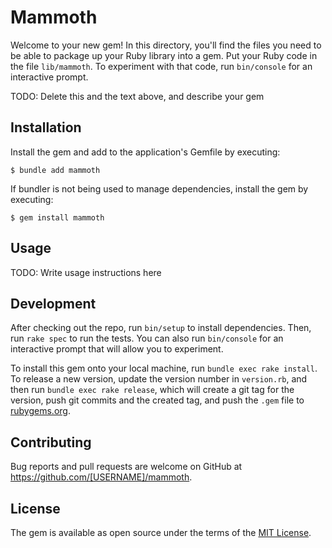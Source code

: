 # Mammoth

Welcome to your new gem! In this directory, you'll find the files you need to be able to package up your Ruby library into a gem. Put your Ruby code in the file `lib/mammoth`. To experiment with that code, run `bin/console` for an interactive prompt.

TODO: Delete this and the text above, and describe your gem

## Installation

Install the gem and add to the application's Gemfile by executing:

    $ bundle add mammoth

If bundler is not being used to manage dependencies, install the gem by executing:

    $ gem install mammoth

## Usage

TODO: Write usage instructions here

## Development

After checking out the repo, run `bin/setup` to install dependencies. Then, run `rake spec` to run the tests. You can also run `bin/console` for an interactive prompt that will allow you to experiment.

To install this gem onto your local machine, run `bundle exec rake install`. To release a new version, update the version number in `version.rb`, and then run `bundle exec rake release`, which will create a git tag for the version, push git commits and the created tag, and push the `.gem` file to [rubygems.org](https://rubygems.org).

## Contributing

Bug reports and pull requests are welcome on GitHub at https://github.com/[USERNAME]/mammoth.

## License

The gem is available as open source under the terms of the [MIT License](https://opensource.org/licenses/MIT).
